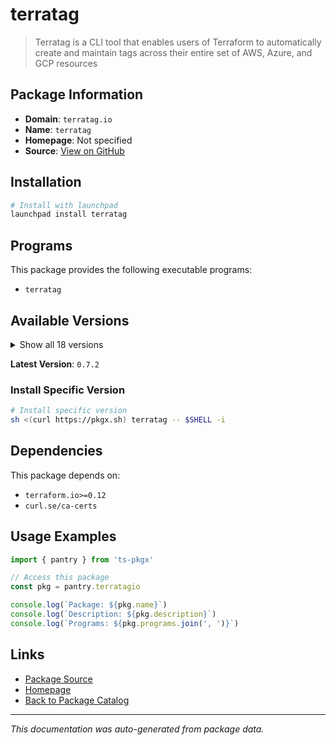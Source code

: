 # terratag

> Terratag is a CLI tool that enables users of Terraform to automatically create and maintain tags across their entire set of AWS, Azure, and GCP resources

## Package Information

- **Domain**: `terratag.io`
- **Name**: `terratag`
- **Homepage**: Not specified
- **Source**: [View on GitHub](https://github.com/pkgxdev/pantry/tree/main/projects/terratag.io/package.yml)

## Installation

```bash
# Install with launchpad
launchpad install terratag
```

## Programs

This package provides the following executable programs:

- `terratag`

## Available Versions

<details>
<summary>Show all 18 versions</summary>

- `0.7.2`, `0.7.1`, `0.7.0`, `0.6.1`, `0.6.0`
- `0.5.3`, `0.5.2`, `0.5.1`, `0.5.0`, `0.4.1`
- `0.4.0`, `0.3.5`, `0.3.4`, `0.3.3`, `0.3.2`
- `0.3.1`, `0.3.0`, `0.2.6`

</details>

**Latest Version**: `0.7.2`

### Install Specific Version

```bash
# Install specific version
sh <(curl https://pkgx.sh) terratag -- $SHELL -i
```

## Dependencies

This package depends on:

- `terraform.io>=0.12`
- `curl.se/ca-certs`

## Usage Examples

```typescript
import { pantry } from 'ts-pkgx'

// Access this package
const pkg = pantry.terratagio

console.log(`Package: ${pkg.name}`)
console.log(`Description: ${pkg.description}`)
console.log(`Programs: ${pkg.programs.join(', ')}`)
```

## Links

- [Package Source](https://github.com/pkgxdev/pantry/tree/main/projects/terratag.io/package.yml)
- [Homepage](#)
- [Back to Package Catalog](../package-catalog.md)

---

*This documentation was auto-generated from package data.*
